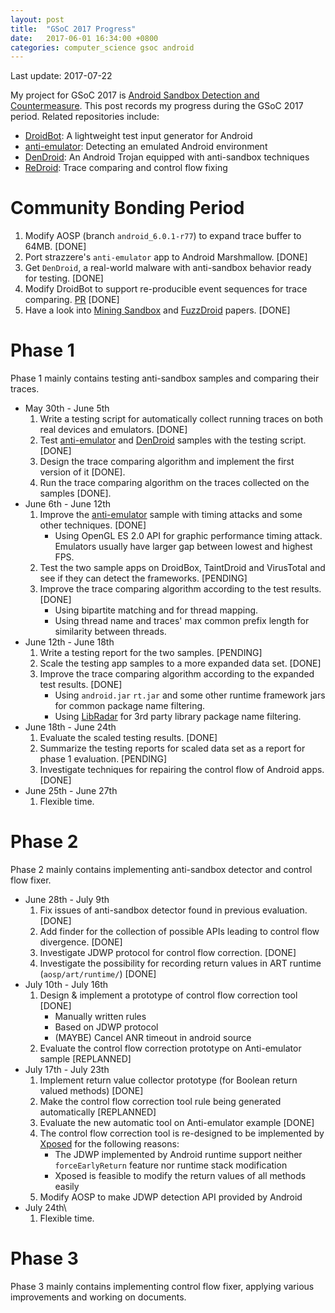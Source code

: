 ```yaml
---
layout: post
title:  "GSoC 2017 Progress"
date:   2017-06-01 16:34:00 +0800
categories: computer_science gsoc android
---
```

Last update: 2017-07-22

My project for GSoC 2017 is [Android Sandbox Detection and Countermeasure][gsoc-project]. This post records my progress during the GSoC 2017 period. Related repositories include:
* [DroidBot][droidbot]: A lightweight test input generator for Android
* [anti-emulator][anti-emulator]: Detecting an emulated Android environment
* [DenDroid][dendroid]: An Android Trojan equipped with anti-sandbox techniques
* [ReDroid][redroid]: Trace comparing and control flow fixing

# Community Bonding Period

1. Modify AOSP (branch `android_6.0.1-r77`) to expand trace buffer to 64MB. [DONE]
2. Port strazzere's `anti-emulator` app to Android Marshmallow. [DONE]
3. Get `DenDroid`, a real-world malware with anti-sandbox behavior ready for testing. [DONE]
4. Modify DroidBot to support re-producible event sequences for trace comparing. [PR][droidbot-reproducible] [DONE]
5. Have a look into [Mining Sandbox][mining-sandbox] and [FuzzDroid][fuzzdroid] papers. [DONE]

# Phase 1

Phase 1 mainly contains testing anti-sandbox samples and comparing their traces.

* May 30th - June 5th
    1. Write a testing script for automatically collect running traces on both real devices and emulators. [DONE]
    2. Test [anti-emulator][anti-emulator] and [DenDroid][dendroid] samples with the testing script. [DONE]
    3. Design the trace comparing algorithm and implement the first version of it [DONE].
    4. Run the trace comparing algorithm on the traces collected on the samples [DONE].
* June 6th - June 12th
    1. Improve the [anti-emulator][anti-emulator] sample with timing attacks and some other techniques. [DONE]
        * Using OpenGL ES 2.0 API for graphic performance timing attack. Emulators usually have larger gap between lowest and highest FPS.
    2. Test the two sample apps on DroidBox, TaintDroid and VirusTotal and see if they can detect the frameworks. [PENDING]
    3. Improve the trace comparing algorithm according to the test results. [DONE]
        * Using bipartite matching and for thread mapping.
        * Using thread name and traces' max common prefix length for similarity between threads.
* June 12th - June 18th
    1. Write a testing report for the two samples. [PENDING]
    2. Scale the testing app samples to a more expanded data set. [DONE]
    3. Improve the trace comparing algorithm according to the expanded test results. [DONE]
        * Using `android.jar` `rt.jar` and some other runtime framework jars for common package name filtering.
        * Using [LibRadar][libradar] for 3rd party library package name filtering.
* June 18th - June 24th
    1. Evaluate the scaled testing results. [DONE]
    2. Summarize the testing reports for scaled data set as a report for phase 1 evaluation. [PENDING]
    2. Investigate techniques for repairing the control flow of Android apps. [DONE]
* June 25th - June 27th
    1. Flexible time.

# Phase 2

Phase 2 mainly contains implementing anti-sandbox detector and control flow fixer.

* June 28th - July 9th
    1. Fix issues of anti-sandbox detector found in previous evaluation. [DONE]
    2. Add finder for the collection of possible APIs leading to control flow divergence. [DONE]
    3. Investigate JDWP protocol for control flow correction. [DONE]
    4. Investigate the possibility for recording return values in ART runtime (`aosp/art/runtime/`) [DONE]
* July 10th - July 16th
    1. Design & implement a prototype of control flow correction tool [DONE]
        * Manually written rules
        * Based on JDWP protocol
        * (MAYBE) Cancel ANR timeout in android source
    2. Evaluate the control flow correction prototype on Anti-emulator sample [REPLANNED]
* July 17th - July 23th
    1. Implement return value collector prototype (for Boolean return valued methods) [DONE]
    2. Make the control flow correction tool rule being generated automatically [REPLANNED]
    3. Evaluate the new automatic tool on Anti-emulator example [DONE]
    4. The control flow correction tool is re-designed to be implemented by [Xposed][xposed] for the following reasons:
        * The JDWP implemented by Android runtime support neither `forceEarlyReturn` feature nor runtime stack modification
        * Xposed is feasible to modify the return values of all methods easily
    5. Modify AOSP to make JDWP detection API provided by Android
* July 24th\
    1. Flexible time.

# Phase 3

Phase 3 mainly contains implementing control flow fixer, applying various improvements and working on documents.

[gsoc-project]: https://summerofcode.withgoogle.com/projects/#4820206829436928
[droidbot]: https://github.com/honeynet/droidbot
[anti-emulator]: https://github.com/yzygitzh/anti-emulator
[dendroid]: https://github.com/yzygitzh/dendroid_apk
[redroid]: https://github.com/yzygitzh/ReDroid
[droidbot-reproducible]: https://github.com/honeynet/droidbot/pull/40
[mining-sandbox]: https://www.boxmate.org/files/boxmate-camera-ready.pdf
[fuzzdroid]: http://mp.binaervarianz.de/icse2017-fuzzdroid.pdf
[libradar]: https://github.com/pkumza/LibRadar
[xposed]: https://forum.xda-developers.com/showthread.php?t=3034811
